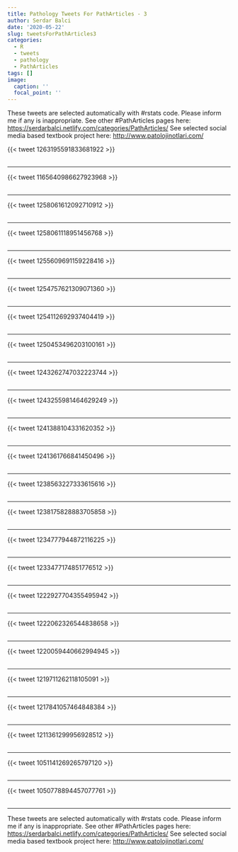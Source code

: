 ```yaml
---
title: Pathology Tweets For PathArticles - 3
author: Serdar Balci
date: '2020-05-22'
slug: tweetsForPathArticles3
categories:
  - R
  - tweets
  - pathology
  - PathArticles
tags: []
image:
  caption: ''
  focal_point: ''
---
```



These tweets are selected automatically with #rstats code. Please inform me if any is inappropriate.
See other #PathArticles pages here: https://serdarbalci.netlify.com/categories/PathArticles/ 
See selected social media based textbook project here: http://www.patolojinotlari.com/

{{< tweet 1263195591833681922 >}}
<br>
<br>
<hr>
{{< tweet 1165640986627923968 >}}
<br>
<br>
<hr>
{{< tweet 1258061612092710912 >}}
<br>
<br>
<hr>
{{< tweet 1258061118951456768 >}}
<br>
<br>
<hr>
{{< tweet 1255609691159228416 >}}
<br>
<br>
<hr>
{{< tweet 1254757621309071360 >}}
<br>
<br>
<hr>
{{< tweet 1254112692937404419 >}}
<br>
<br>
<hr>
{{< tweet 1250453496203100161 >}}
<br>
<br>
<hr>
{{< tweet 1243262747032223744 >}}
<br>
<br>
<hr>
{{< tweet 1243255981464629249 >}}
<br>
<br>
<hr>
{{< tweet 1241388104331620352 >}}
<br>
<br>
<hr>
{{< tweet 1241361766841450496 >}}
<br>
<br>
<hr>
{{< tweet 1238563227333615616 >}}
<br>
<br>
<hr>
{{< tweet 1238175828883705858 >}}
<br>
<br>
<hr>
{{< tweet 1234777944872116225 >}}
<br>
<br>
<hr>
{{< tweet 1233477174851776512 >}}
<br>
<br>
<hr>
{{< tweet 1222927704355495942 >}}
<br>
<br>
<hr>
{{< tweet 1222062326544838658 >}}
<br>
<br>
<hr>
{{< tweet 1220059440662994945 >}}
<br>
<br>
<hr>
{{< tweet 1219711262118105091 >}}
<br>
<br>
<hr>
{{< tweet 1217841057464848384 >}}
<br>
<br>
<hr>
{{< tweet 1211361299956928512 >}}
<br>
<br>
<hr>
{{< tweet 1051141269265797120 >}}
<br>
<br>
<hr>
{{< tweet 1050778894457077761 >}}
<br>
<br>
<hr>


These tweets are selected automatically with #rstats code. Please inform me if any is inappropriate.
See other #PathArticles pages here: https://serdarbalci.netlify.com/categories/PathArticles/ 
See selected social media based textbook project here: http://www.patolojinotlari.com/
